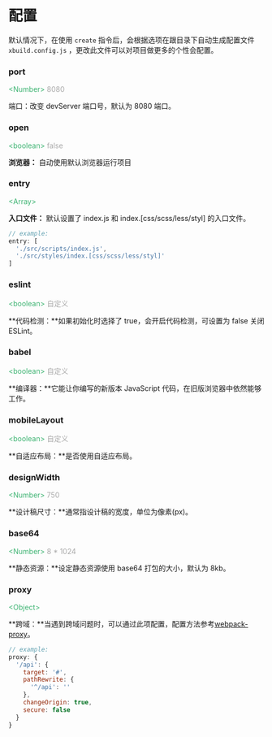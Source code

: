 # 配置

默认情况下，在使用 `create` 指令后，会根据选项在跟目录下自动生成配置文件 `xbuild.config.js` ，更改此文件可以对项目做更多的个性会配置。

### port

<font color=MediumSeaGreen>&lt;Number&gt;</font> <font color=DarkGray>8080</font>

端口：改变 devServer 端口号，默认为 8080 端口。

### open

<font color=MediumSeaGreen>&lt;boolean&gt;</font> <font color=DarkGray>false</font>

**浏览器：** 自动使用默认浏览器运行项目

### entry

<font color=MediumSeaGreen>&lt;Array&gt;</font>

**入口文件：** 默认设置了 index.js 和 index.[css/scss/less/styl] 的入口文件。

```javascript
// example:
entry: [
  './src/scripts/index.js',
  './src/styles/index.[css/scss/less/styl]'
]
```

### eslint

<font color=MediumSeaGreen>&lt;boolean&gt;</font> <font color=DarkGray>自定义</font>

**代码检测：**如果初始化时选择了 true，会开启代码检测，可设置为 false 关闭 ESLint。

### babel

<font color=MediumSeaGreen>&lt;boolean&gt;</font> <font color=DarkGray>自定义</font>

**编译器：**它能让你编写的新版本 JavaScript 代码，在旧版浏览器中依然能够工作。

### mobileLayout

<font color=MediumSeaGreen>&lt;boolean&gt;</font> <font color=DarkGray>自定义</font>

**自适应布局：**是否使用自适应布局。

### designWidth

<font color=MediumSeaGreen>&lt;Number&gt;</font> <font color=DarkGray>750</font>

**设计稿尺寸：**通常指设计稿的宽度，单位为像素(px)。

### base64

<font color=MediumSeaGreen>&lt;Number&gt;</font> <font color=DarkGray>8 * 1024</font>

**静态资源：**设定静态资源使用 base64 打包的大小，默认为 8kb。

### proxy

<font color=MediumSeaGreen>&lt;Object&gt;</font>

**跨域：**当遇到跨域问题时，可以通过此项配置，配置方法参考[webpack-proxy](https://webpack.docschina.org/configuration/dev-server/#devserver-proxy)。

```javascript
// example:
proxy: {
  '/api': {
    target: '#',
    pathRewrite: {
      '^/api': ''
    },
    changeOrigin: true,
    secure: false
  }
}
```

